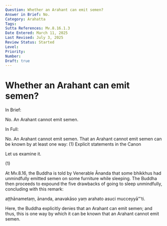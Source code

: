 ```yaml
---
Question: Whether an Arahant can emit semen?
Answer in Brief: No.
Category: Arahatta
Tags: 
Sutta References: Mv.8.16.1.3
Date Entered: March 11, 2025
Last Revised: July 3, 2025
Review Status: Started
Level: 
Priority: 
Number: 
Draft: true
---
```


# Whether an Arahant can emit semen?

In Brief:

No. An Arahant cannot emit semen.

In Full:

No. An Arahant cannot emit semen. That an Arahant cannot emit semen can be known by at least one way:
(1) Explicit statements in the Canon
<!-- (2) Inference based on the nature of Arahatta -->

Let us examine it.

(1)

At Mv.8.16, the Buddha is told by Venerable Ānanda that some bhikkhus had unmindfully emitted semen on some furniture while sleeping. The Buddha then proceeds to expound the five drawbacks of going to sleep unmindfully, concluding with this remark:

<!-- English translation -->
<!-- My own -->
<!-- This case, Ānanda, is impossible: that semen would be released from an Arahant. (or, that an Arahant's semen would be released) -->
aṭṭhānametaṃ, ānanda, anavakāso yaṃ arahato asuci mucceyyā"’ti.

Here, the Buddha explicitly denies that an Arahant can emit semen; and thus, this is one way by which it can be known that an Arahant cannot emit semen.

<!-- English translation -->

<!-- Notes -->

<!-- Worth investigating the physiology. Can semen ever be emitted without sexual arousal? This would be for a second way, but I don't know the physiology. -->




